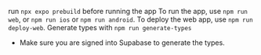 run `npx expo prebuild` before running the app
To run the app, use `npm run web`, or `npm run ios` or `npm run android`.
To deploy the web app, use `npm run deploy-web`.
Generate types with `npm run generate-types`
- Make sure you are signed into Supabase to generate the types.